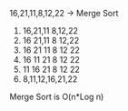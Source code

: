 16,21,11,8,12,22 -> Merge Sort

1) 16,21,11     8,12,22
2) 16  21,11    8  12,22
3) 16  21  11   8  12  22
4) 16  11  21   8  12  22
5) 11  16  21   8  12  22
6) 8,11,12,16,21,22

Merge Sort is O(n*Log n)

